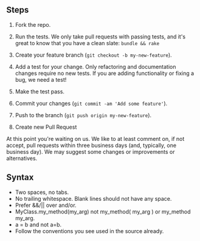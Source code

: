## Steps

1. Fork the repo.

2. Run the tests. We only take pull requests with passing tests, and it's great
to know that you have a clean slate: `bundle && rake`

3. Create your feature branch (`git checkout -b my-new-feature`).

4. Add a test for your change. Only refactoring and documentation changes
require no new tests. If you are adding functionality or fixing a bug, we need
a test!

5. Make the test pass.

6. Commit your changes (`git commit -am 'Add some feature'`).

7. Push to the branch (`git push origin my-new-feature`).

8. Create new Pull Request

At this point you're waiting on us. We like to at least comment on, if not
accept, pull requests within three business days (and, typically, one business
day). We may suggest some changes or improvements or alternatives.

## Syntax

* Two spaces, no tabs.
* No trailing whitespace. Blank lines should not have any space.
* Prefer &&/|| over and/or.
* MyClass.my_method(my_arg) not my_method( my_arg ) or my_method my_arg.
* a = b and not a=b.
* Follow the conventions you see used in the source already.
